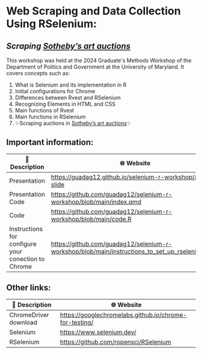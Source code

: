 # Web Scraping and Data Collection Using RSelenium:
## _Scraping [Sotheby’s art auctions](https://www.sothebys.com/en/)_

This workshop was held at the 2024 Graduate's Methods Workshop of the Department of Politics and Government at the University of Maryland. It covers concepts such as:

1. What is Selenium and its implementation in R
2. Initial configurations for Chrome
3. Differences between Rvest and RSelenium
4. Recognizing Elements in HTML and CSS
5. Main functions of Rvest
6. Main functions in RSelenium
7. ✨Scraping auctions in [Sotheby’s art auctions](https://www.sothebys.com/en/)✨

## Important information:

| 📄 Description | 🌐 Website |
| ------ | ------ |
| Presentation | https://guadag12.github.io/selenium-r-workshop/#/title-slide
| Presentation Code | https://github.com/guadag12/selenium-r-workshop/blob/main/index.qmd
| Code | https://github.com/guadag12/selenium-r-workshop/blob/main/code.R
| Instructions for configure your conection to Chrome | https://github.com/guadag12/selenium-r-workshop/blob/main/instructions_to_set_up_rselenium.qmd


## Other links:

| 📄 Description | 🌐 Website |
| ------ | ------ |
| ChromeDriver download | https://googlechromelabs.github.io/chrome-for-testing/
| Selenium | https://www.selenium.dev/
| RSelenium | https://github.com/ropensci/RSelenium


